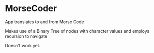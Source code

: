 # MorseCoder

App translates to and from Morse Code

Makes use of a Binary Tree of nodes with character values and employs recursion to navigate

Doesn't work yet.

